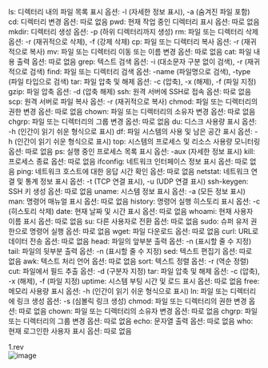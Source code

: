 
ls: 디렉터리 내의 파일 목록 표시
옵션: -l (자세한 정보 표시), -a (숨겨진 파일 포함)
cd: 디렉터리 변경
옵션: 따로 없음
pwd: 현재 작업 중인 디렉터리 표시
옵션: 따로 없음
mkdir: 디렉터리 생성
옵션: -p (하위 디렉터리까지 생성)
rm: 파일 또는 디렉터리 삭제
옵션: -r (재귀적으로 삭제), -f (강제 삭제)
cp: 파일 또는 디렉터리 복사
옵션: -r (재귀적으로 복사)
mv: 파일 또는 디렉터리 이동 또는 이름 변경
옵션: 따로 없음
cat: 파일 내용 출력
옵션: 따로 없음
grep: 텍스트 검색
옵션: -i (대소문자 구분 없이 검색), -r (재귀적으로 검색)
find: 파일 또는 디렉터리 검색
옵션: -name (파일명으로 검색), -type (파일 타입으로 검색)
tar: 파일 압축 및 해제
옵션: -c (압축), -x (해제), -f (파일 지정)
gzip: 파일 압축
옵션: -d (압축 해제)
ssh: 원격 서버에 SSH로 접속
옵션: 따로 없음
scp: 원격 서버로 파일 복사
옵션: -r (재귀적으로 복사)
chmod: 파일 또는 디렉터리의 권한 변경
옵션: 따로 없음
chown: 파일 또는 디렉터리의 소유자 변경
옵션: 따로 없음
chgrp: 파일 또는 디렉터리의 그룹 변경
옵션: 따로 없음
du: 디스크 사용량 표시
옵션: -h (인간이 읽기 쉬운 형식으로 표시)
df: 파일 시스템의 사용 및 남은 공간 표시
옵션: -h (인간이 읽기 쉬운 형식으로 표시)
top: 시스템의 프로세스 및 리소스 사용량 모니터링
옵션: 따로 없음
ps: 실행 중인 프로세스 목록 표시
옵션: -aux (자세한 정보 표시)
kill: 프로세스 종료
옵션: 따로 없음
ifconfig: 네트워크 인터페이스 정보 표시
옵션: 따로 없음
ping: 네트워크 호스트에 대한 응답 시간 확인
옵션: 따로 없음
netstat: 네트워크 연결 및 통계 정보 표시
옵션: -t (TCP 연결 표시), -u (UDP 연결 표시)
ssh-keygen: SSH 키 생성
옵션: 따로 없음
uname: 시스템 정보 표시
옵션: -a (모든 정보 표시)
man: 명령어 매뉴얼 표시
옵션: 따로 없음
history: 명령어 실행 히스토리 표시
옵션: -c (히스토리 삭제)
date: 현재 날짜 및 시간 표시
옵션: 따로 없음
whoami: 현재 사용자 이름 표시
옵션: 따로 없음
su: 다른 사용자로 전환
옵션: 따로 없음
sudo: 슈퍼 유저 권한으로 명령어 실행
옵션: 따로 없음
wget: 파일 다운로드
옵션: 따로 없음
curl: URL로 데이터 전송
옵션: 따로 없음
head: 파일의 앞부분 출력
옵션: -n (표시할 줄 수 지정)
tail: 파일의 뒷부분 출력
옵션: -n (표시할 줄 수 지정)
sed: 텍스트 편집기
옵션: 따로 없음
awk: 텍스트 처리 언어
옵션: 따로 없음
sort: 텍스트 정렬
옵션: -r (역순 정렬)
cut: 파일에서 필드 추출
옵션: -d (구분자 지정)
tar: 파일 압축 및 해제
옵션: -c (압축), -x (해제), -f (파일 지정)
uptime: 시스템 부팅 시간 및 로드 표시
옵션: 따로 없음
free: 메모리 사용량 표시
옵션: -h (인간이 읽기 쉬운 형식으로 표시)
ln: 파일 또는 디렉터리에 링크 생성
옵션: -s (심볼릭 링크 생성)
chmod: 파일 또는 디렉터리의 권한 변경
옵션: 따로 없음
chown: 파일 또는 디렉터리의 소유자 변경
옵션: 따로 없음
chgrp: 파일 또는 디렉터리의 그룹 변경
옵션: 따로 없음
echo: 문자열 출력
옵션: 따로 없음
who: 현재 로그인한 사용자 표시
옵션: 따로 없음

1.rev  
![image](https://github.com/ojingjing/Sys-Programming/assets/48702158/98312ed4-e20c-41ec-96ec-ca2ca49500f8)
